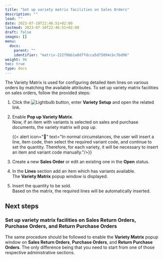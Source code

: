 ```yaml
---
title: "Set up variety matrix facilities on Sales Orders"
description: ""
lead: ""
date: 2023-07-10T22:46:51+02:00
lastmod: 2023-07-10T22:46:51+02:00
draft: false
images: []
menu:
  docs:
    parent: ""
    identifier: "matrix-222f0bb1a0d7fdcca5d75094cbc7bd96"
weight: 96
toc: true
type: docs
---
```


The Variety Matrix is used for configuring detailed item lines on various orders by matching the available attributes. To set up variety matrix facilities on sales orders, follow the provided steps: 

1. Click the ![Lightbulb](Lightbulb_icon.PNG) button, enter **Variety Setup** and open the related link.   
2. Enable **Pop up Variety Matrix**.     
   Now, if an item with variants is selected on sales and purchase documents, the variety matrix will pop up. 
    
    {{< alert icon="📝" text="In normal circumstances, the user will insert a line, item code, then select the required variant code, and continue to set the quantity. Therefore, for each variety, it will be necessary to insert an item and variant code manually."/>}}

3. Create a new **Sales Order** or edit an existing one in the **Open** status.
4. In the **Lines** section add an item which has variants available.     
   The **Variety Matrix** popup window is displayed.     
5. Insert the quantity to be sold.      
   Based on the matrix, the required lines will be automatically inserted. 

## Next steps

### Set up variety matrix facilities on Sales Return Orders, Purchase Orders, and Return Purchase Orders

The same procedure should be followed to enable the **Variety Matrix** popup window on **Sales Return Orders**, **Purchase Orders**, and **Return Purchase Orders**. The only difference being that you need to start from one of those respective administrative sections. 
